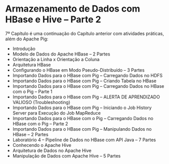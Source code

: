 # Armazenamento de Dados com HBase e Hive – Parte 2

7º Capítulo é uma continuação do Capítulo anterior com atividades práticas, além do Apache Pig:

<ul>
  <li>Introdução</li>
  <li>Modelo de Dados do Apache HBase – 2 Partes</li>
  <li>Orientação a Linha x Orientação a Coluna</li>
  <li>Arquitetura HBase</li>
  <li>Configurando o HBase em Modo Pseudo-Distribuído – 3 Partes</li>
  <li>Importando Dados para o HBase com Pig – Carregando Dados no HDFS</li>
  <li>Importando Dados para o HBase com Pig – Criando Tabela no HBase</li>
  <li>Importando Dados para o HBase com Pig – Carregando Dados no HBase com o Pig – Parte 1</li>
  <li>Importando Dados para o HBase com Pig – ALERTA DE APRENDIZADO VALIOSO (Troubleshooting)</li>
  <li>Importando Dados para o HBase com Pig – Iniciando o Job History Server para Execução do Job MapReduce</li>
  <li>Importando Dados para o HBase com o Pig – Carregando Dados no HBase com o Pig – Parte 2</li>
  <li>Importando Dados para o HBase com Pig – Manipulando Dados no HBase – 2 Partes</li>
  <li>Laboratório 4 – Pipeline de Dados no HBase com API Java – 7 Partes</li>
  <li>Conhecendo o Apache Hive</li>
  <li>Arquitetura de Dados no Apache Hive</li>
  <li>Manipulação de Dados com Apache Hive – 5 Partes</li>
</ul>
